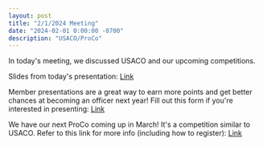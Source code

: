 ```yaml
---
layout: post
title: "2/1/2024 Meeting"
date: "2024-02-01 0:00:00 -0700"
description: "USACO/ProCo"
---
```


In today's meeting, we discussed USACO and our upcoming competitions.

Slides from today's presentation: [Link](https://docs.google.com/presentation/d/1ze8sNjudayBVghCKMHKUHs8YjHoYTczTLIgOOcNghLE/edit?usp=sharing)

Member presentations are a great way to earn more points and get better chances at becoming an officer next year!
Fill out this form if you're interested in presenting: [Link](https://forms.gle/m7ie56Nq15yqaH4y6)

We have our next ProCo coming up in March! It's a competition similar to USACO. 
Refer to this link for more info (including how to register): [Link](https://docs.google.com/document/d/1swDMP10qQXVJraeahCtaPCP1RiVbIKVlr_LuW77K9Ak/edit#heading=h.rgri13c01wf)
